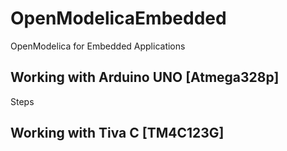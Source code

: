 # OpenModelicaEmbedded
OpenModelica for Embedded Applications

## Working with Arduino UNO [Atmega328p]
Steps
## Working with Tiva C [TM4C123G]


